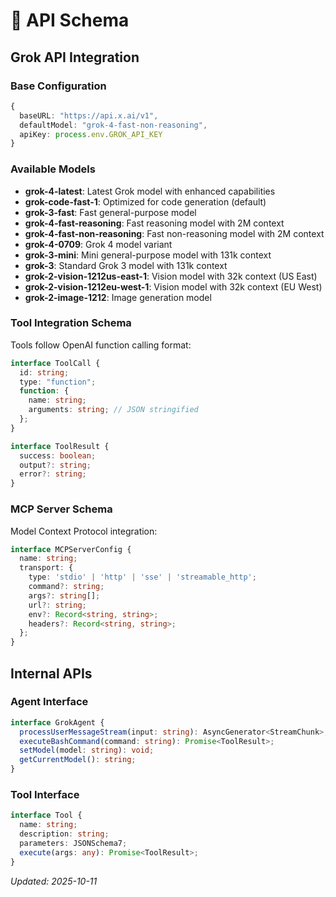 # 🔌 API Schema

## Grok API Integration

### Base Configuration
```typescript
{
  baseURL: "https://api.x.ai/v1",
  defaultModel: "grok-4-fast-non-reasoning",
  apiKey: process.env.GROK_API_KEY
}
```

### Available Models
- **grok-4-latest**: Latest Grok model with enhanced capabilities
- **grok-code-fast-1**: Optimized for code generation (default)
- **grok-3-fast**: Fast general-purpose model
- **grok-4-fast-reasoning**: Fast reasoning model with 2M context
- **grok-4-fast-non-reasoning**: Fast non-reasoning model with 2M context
- **grok-4-0709**: Grok 4 model variant
- **grok-3-mini**: Mini general-purpose model with 131k context
- **grok-3**: Standard Grok 3 model with 131k context
- **grok-2-vision-1212us-east-1**: Vision model with 32k context (US East)
- **grok-2-vision-1212eu-west-1**: Vision model with 32k context (EU West)
- **grok-2-image-1212**: Image generation model

### Tool Integration Schema
Tools follow OpenAI function calling format:

```typescript
interface ToolCall {
  id: string;
  type: "function";
  function: {
    name: string;
    arguments: string; // JSON stringified
  };
}

interface ToolResult {
  success: boolean;
  output?: string;
  error?: string;
}
```

### MCP Server Schema
Model Context Protocol integration:

```typescript
interface MCPServerConfig {
  name: string;
  transport: {
    type: 'stdio' | 'http' | 'sse' | 'streamable_http';
    command?: string;
    args?: string[];
    url?: string;
    env?: Record<string, string>;
    headers?: Record<string, string>;
  };
}
```

## Internal APIs

### Agent Interface
```typescript
interface GrokAgent {
  processUserMessageStream(input: string): AsyncGenerator<StreamChunk>;
  executeBashCommand(command: string): Promise<ToolResult>;
  setModel(model: string): void;
  getCurrentModel(): string;
}
```

### Tool Interface
```typescript
interface Tool {
  name: string;
  description: string;
  parameters: JSONSchema7;
  execute(args: any): Promise<ToolResult>;
}
```

*Updated: 2025-10-11*
